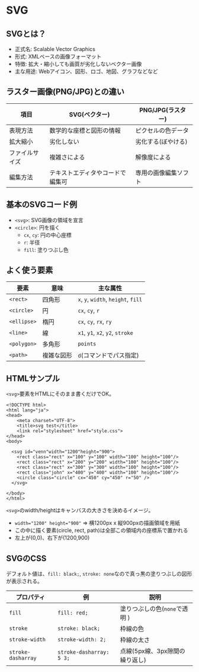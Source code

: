 # SVG

## SVGとは？

- 正式名: Scalable Vector Graphics
- 形式: XMLベースの画像フォーマット
- 特徴: 拡大・縮小しても画質が劣化しないベクター画像
- 主な用途: Webアイコン、図形、ロゴ、地図、グラフなどなど

## ラスター画像(PNG/JPG)との違い

| 項目           | SVG(ベクター)                    | PNG/JPG(ラスター)    |
|----------------|----------------------------------|----------------------|
| 表現方法       | 数学的な座標と図形の情報         | ピクセルの色データ   |
| 拡大縮小       | 劣化しない                       | 劣化する(ぼやける)   |
| ファイルサイズ | 複雑さによる                     | 解像度による         |
| 編集方法       | テキストエディタやコードで編集可 | 専用の画像編集ソフト |

## 基本のSVGコード例

- `<svg>`: SVG画像の領域を宣言
- `<circle>`: 円を描く
  - `cx`, `cy`: 円の中心座標
  - `r`: 半径
  - `fill`: 塗りつぶし色

## よく使う要素

| 要素        | 意味       | 主な属性                            |
|-------------|------------|-------------------------------------|
| `<rect>`    | 四角形     | `x`, `y`, `width`, `height`, `fill` |
| `<circle>`  | 円         | `cx`, `cy`, `r`                     |
| `<ellipse>` | 楕円       | `cx`, `cy`, `rx`, `ry`              |
| `<line>`    | 線         | `x1`, `y1`, `x2`, `y2`, `stroke`    |
| `<polygon>` | 多角形     | `points`                            |
| `<path>`    | 複雑な図形 | `d`(コマンドでパス指定)             |

## HTMLサンプル

`<svg>`要素をHTMLにそのまま書くだけでOK。

```
<!DOCTYPE html>
<html lang="ja">
<head>
    <meta charset="UTF-8">
    <title>svg test</title>
    <link rel="stylesheet" href="style.css">
</head>
<body>

  <svg id="venn"width="1200"height="900">
    <rect class="rect" x="100" y="100" width="100" height="100"/>
    <rect class="rect" x="200" y="200" width="100" height="100"/>
    <rect class="rect" x="300" y="300" width="100" height="100"/>
    <rect class="john" x="400" y="400" width="100" height="100"/>
    <circle class="circle" cx="450" cy="450" r="50" />
  </svg>

</body>
</html>
```

`<svg>`のwidth/heightはキャンバスの大きさを決めるイメージ。

- `width="1200" height="900"` => 横1200px x 縦900pxの描画領域を用紙
- この中に描く要素(circle, rect, path)は全部この領域内の座標系で置かれる
- 左上が(0,0)、右下が(1200,900)

## SVGのCSS

デフォルト値は、`fill: black;`, `stroke: none`なので真っ黒の塗りつぶしの図形が表示される。

| プロパティ         | 例                       | 説明                           |
|--------------------|--------------------------|--------------------------------|
| `fill`             | `fill: red;`             | 塗りつぶしの色(`none`で透明 )  |
| `stroke`           | `stroke: black;`         | 枠線の色                       |
| `stroke-width`     | `stroke-width: 2;`       | 枠線の太さ                     |
| `stroke-dasharray` | `stroke-dasharray: 5 3;` | 点線(5px線、3px隙間の繰り返し) |

